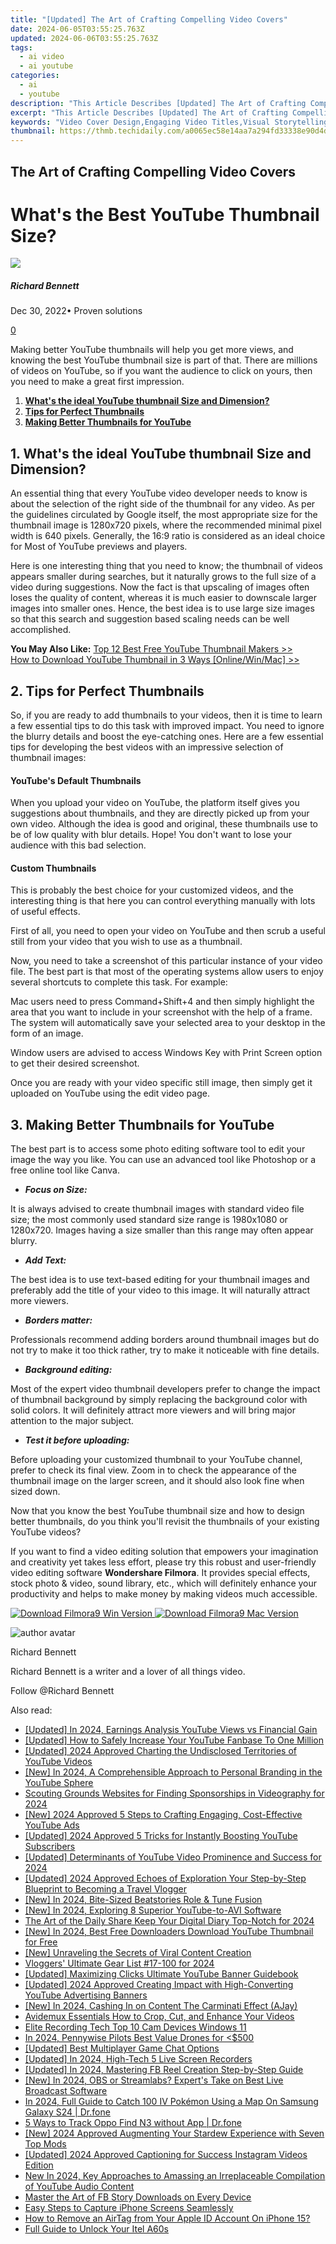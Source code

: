 ```yaml
---
title: "[Updated] The Art of Crafting Compelling Video Covers"
date: 2024-06-05T03:55:25.763Z
updated: 2024-06-06T03:55:25.763Z
tags:
  - ai video
  - ai youtube
categories:
  - ai
  - youtube
description: "This Article Describes [Updated] The Art of Crafting Compelling Video Covers"
excerpt: "This Article Describes [Updated] The Art of Crafting Compelling Video Covers"
keywords: "Video Cover Design,Engaging Video Titles,Visual Storytelling,Film Cover Strategy,Promo Video Artwork,Video Thumbnail Creation,Attractive Video Fronts"
thumbnail: https://thmb.techidaily.com/a0065ec58e14aa7a294fd33338e90d4d15fa577ac0b3dd7d4dd7c6264c50f140.jpg
---
```


## The Art of Crafting Compelling Video Covers

# What's the Best YouTube Thumbnail Size?

![](https://images.wondershare.com/filmora/article-images/richard-bennett.jpg)

##### Richard Bennett

 Dec 30, 2022• Proven solutions

[0](#commentsBoxSeoTemplate)

Making better YouTube thumbnails will help you get more views, and knowing the best YouTube thumbnail size is part of that. There are millions of videos on YouTube, so if you want the audience to click on yours, then you need to make a great first impression.

1. [**What's the ideal YouTube thumbnail Size and Dimension?**](#ideal)
2. [**Tips for Perfect Thumbnails**](#perfect)
3. [**Making Better Thumbnails for YouTube**](#better)

## **1\. What's the ideal YouTube thumbnail Size and Dimension?**

An essential thing that every YouTube video developer needs to know is about the selection of the right side of the thumbnail for any video. As per the guidelines circulated by Google itself, the most appropriate size for the thumbnail image is 1280x720 pixels, where the recommended minimal pixel width is 640 pixels. Generally, the 16:9 ratio is considered as an ideal choice for Most of YouTube previews and players.

Here is one interesting thing that you need to know; the thumbnail of videos appears smaller during searches, but it naturally grows to the full size of a video during suggestions. Now the fact is that upscaling of images often loses the quality of content, whereas it is much easier to downscale larger images into smaller ones. Hence, the best idea is to use large size images so that this search and suggestion based scaling needs can be well accomplished.

**You May Also Like:**
[Top 12 Best Free YouTube Thumbnail Makers >>](https://tools.techidaily.com/wondershare/filmora/download/)  
[ How to Download YouTube Thumbnail in 3 Ways \[Online/Win/Mac\] >>](https://tools.techidaily.com/wondershare/filmora/download/)

## **2\. Tips for Perfect Thumbnails**

So, if you are ready to add thumbnails to your videos, then it is time to learn a few essential tips to do this task with improved impact. You need to ignore the blurry details and boost the eye-catching ones. Here are a few essential tips for developing the best videos with an impressive selection of thumbnail images:

#### **YouTube's Default Thumbnails**

When you upload your video on YouTube, the platform itself gives you suggestions about thumbnails, and they are directly picked up from your own video. Although the idea is good and original, these thumbnails use to be of low quality with blur details. Hope! You don't want to lose your audience with this bad selection.

#### **Custom Thumbnails**

This is probably the best choice for your customized videos, and the interesting thing is that here you can control everything manually with lots of useful effects.

First of all, you need to open your video on YouTube and then scrub a useful still from your video that you wish to use as a thumbnail.

Now, you need to take a screenshot of this particular instance of your video file. The best part is that most of the operating systems allow users to enjoy several shortcuts to complete this task. For example:

Mac users need to press Command+Shift+4 and then simply highlight the area that you want to include in your screenshot with the help of a frame. The system will automatically save your selected area to your desktop in the form of an image.

Window users are advised to access Windows Key with Print Screen option to get their desired screenshot.

Once you are ready with your video specific still image, then simply get it uploaded on YouTube using the edit video page.

## 3\. Making Better Thumbnails for YouTube

The best part is to access some photo editing software tool to edit your image the way you like. You can use an advanced tool like Photoshop or a free online tool like Canva.

* **_Focus on Size:_**

It is always advised to create thumbnail images with standard video file size; the most commonly used standard size range is 1980x1080 or 1280x720\. Images having a size smaller than this range may often appear blurry.

* **_Add Text:_**

The best idea is to use text-based editing for your thumbnail images and preferably add the title of your video to this image. It will naturally attract more viewers.

* **_Borders matter:_**

Professionals recommend adding borders around thumbnail images but do not try to make it too thick rather, try to make it noticeable with fine details.

* **_Background editing:_**

Most of the expert video thumbnail developers prefer to change the impact of thumbnail background by simply replacing the background color with solid colors. It will definitely attract more viewers and will bring major attention to the major subject.

* **_Test it before uploading:_**

Before uploading your customized thumbnail to your YouTube channel, prefer to check its final view. Zoom in to check the appearance of the thumbnail image on the larger screen, and it should also look fine when sized down.

Now that you know the best YouTube thumbnail size and how to design better thumbnails, do you think you'll revisit the thumbnails of your existing YouTube videos?

If you want to find a video editing solution that empowers your imagination and creativity yet takes less effort, please try this robust and user-friendly video editing software **Wondershare Filmora**. It provides special effects, stock photo & video, sound library, etc., which will definitely enhance your productivity and helps to make money by making videos much accessible.

[![Download Filmora9 Win Version](https://images.wondershare.com/filmora/guide/download-btn-win.jpg) ](https://tools.techidaily.com/wondershare/filmora/download/) [![Download Filmora9 Mac Version](https://images.wondershare.com/filmora/guide/download-btn-mac.jpg) ](https://download.wondershare.com/filmora9-mac%5Ffull718.zip)

![author avatar](https://images.wondershare.com/filmora/article-images/richard-bennett.jpg)

Richard Bennett

Richard Bennett is a writer and a lover of all things video.

Follow @Richard Bennett

<span class="atpl-alsoreadstyle">Also read:</span>
<div><ul>
<li><a href="https://facebook-record-videos.techidaily.com/updated-in-2024-earnings-analysis-youtube-views-vs-financial-gain/"><u>[Updated] In 2024, Earnings Analysis  YouTube Views vs Financial Gain</u></a></li>
<li><a href="https://facebook-record-videos.techidaily.com/updated-how-to-safely-increase-your-youtube-fanbase-to-one-million/"><u>[Updated] How to Safely Increase Your YouTube Fanbase To One Million</u></a></li>
<li><a href="https://facebook-record-videos.techidaily.com/updated-2024-approved-charting-the-undisclosed-territories-of-youtube-videos/"><u>[Updated] 2024 Approved  Charting the Undisclosed Territories of YouTube Videos</u></a></li>
<li><a href="https://facebook-record-videos.techidaily.com/new-in-2024-a-comprehensible-approach-to-personal-branding-in-the-youtube-sphere/"><u>[New] In 2024, A Comprehensible Approach to Personal Branding in the YouTube Sphere</u></a></li>
<li><a href="https://facebook-record-videos.techidaily.com/scouting-grounds-websites-for-finding-sponsorships-in-videography-for-2024/"><u>Scouting Grounds  Websites for Finding Sponsorships in Videography for 2024</u></a></li>
<li><a href="https://facebook-record-videos.techidaily.com/new-2024-approved-5-steps-to-crafting-engaging-cost-effective-youtube-ads/"><u>[New] 2024 Approved  5 Steps to Crafting Engaging, Cost-Effective YouTube Ads</u></a></li>
<li><a href="https://facebook-record-videos.techidaily.com/updated-2024-approved-5-tricks-for-instantly-boosting-youtube-subscribers/"><u>[Updated] 2024 Approved  5 Tricks for Instantly Boosting YouTube Subscribers</u></a></li>
<li><a href="https://facebook-record-videos.techidaily.com/updated-determinants-of-youtube-video-prominence-and-success-for-2024/"><u>[Updated] Determinants of YouTube Video Prominence and Success for 2024</u></a></li>
<li><a href="https://facebook-record-videos.techidaily.com/updated-2024-approved-echoes-of-exploration-your-step-by-step-blueprint-to-becoming-a-travel-vlogger/"><u>[Updated] 2024 Approved  Echoes of Exploration  Your Step-by-Step Blueprint to Becoming a Travel Vlogger</u></a></li>
<li><a href="https://facebook-record-videos.techidaily.com/new-in-2024-bite-sized-beatstories-role-and-tune-fusion/"><u>[New] In 2024, Bite-Sized Beatstories  Role & Tune Fusion</u></a></li>
<li><a href="https://facebook-record-videos.techidaily.com/new-in-2024-exploring-8-superior-youtube-to-avi-software/"><u>[New] In 2024, Exploring 8 Superior YouTube-to-AVI Software</u></a></li>
<li><a href="https://facebook-record-videos.techidaily.com/the-art-of-the-daily-share-keep-your-digital-diary-top-notch-for-2024/"><u>The Art of the Daily Share  Keep Your Digital Diary Top-Notch for 2024</u></a></li>
<li><a href="https://facebook-record-videos.techidaily.com/new-in-2024-best-free-downloaders-download-youtube-thumbnail-for-free/"><u>[New] In 2024, Best Free Downloaders  Download YouTube Thumbnail for Free</u></a></li>
<li><a href="https://facebook-record-videos.techidaily.com/new-unraveling-the-secrets-of-viral-content-creation/"><u>[New] Unraveling the Secrets of Viral Content Creation</u></a></li>
<li><a href="https://facebook-record-videos.techidaily.com/vloggers-ultimate-gear-list-17-100-for-2024/"><u>Vloggers' Ultimate Gear List #17-100 for 2024</u></a></li>
<li><a href="https://facebook-record-videos.techidaily.com/updated-maximizing-clicks-ultimate-youtube-banner-guidebook/"><u>[Updated] Maximizing Clicks  Ultimate YouTube Banner Guidebook</u></a></li>
<li><a href="https://facebook-record-videos.techidaily.com/updated-2024-approved-creating-impact-with-high-converting-youtube-advertising-banners/"><u>[Updated] 2024 Approved  Creating Impact with High-Converting YouTube Advertising Banners</u></a></li>
<li><a href="https://facebook-record-videos.techidaily.com/new-in-2024-cashing-in-on-content-the-carminati-effect-ajay/"><u>[New] In 2024, Cashing In on Content  The Carminati Effect (AJay)</u></a></li>
<li><a href="https://ai-driven-video-production.techidaily.com/avidemux-essentials-how-to-crop-cut-and-enhance-your-videos/"><u>Avidemux Essentials How to Crop, Cut, and Enhance Your Videos</u></a></li>
<li><a href="https://visual-screen-recording.techidaily.com/elite-recording-tech-top-10-cam-devices-windows-11/"><u>Elite Recording Tech  Top 10 Cam Devices Windows 11</u></a></li>
<li><a href="https://extra-approaches.techidaily.com/in-2024-pennywise-pilots-best-value-drones-for-(500/"><u>In 2024, Pennywise Pilots  Best Value Drones for <$500</u></a></li>
<li><a href="https://discord-videos.techidaily.com/updated-best-multiplayer-game-chat-options/"><u>[Updated] Best Multiplayer Game Chat Options</u></a></li>
<li><a href="https://video-screen-grab.techidaily.com/updated-in-2024-high-tech-5-live-screen-recorders/"><u>[Updated] In 2024, High-Tech 5 Live Screen Recorders</u></a></li>
<li><a href="https://facebook-clips.techidaily.com/updated-in-2024-mastering-fb-reel-creation-step-by-step-guide/"><u>[Updated] In 2024, Mastering FB Reel Creation  Step-by-Step Guide</u></a></li>
<li><a href="https://screen-sharing-recording.techidaily.com/new-in-2024-obs-or-streamlabs-experts-take-on-best-live-broadcast-software/"><u>[New] In 2024, OBS or Streamlabs? Expert's Take on Best Live Broadcast Software</u></a></li>
<li><a href="https://change-location.techidaily.com/in-2024-full-guide-to-catch-100-iv-pokemon-using-a-map-on-samsung-galaxy-s24-drfone-by-drfone-virtual-android/"><u>In 2024, Full Guide to Catch 100 IV Pokémon Using a Map On Samsung Galaxy S24 | Dr.fone</u></a></li>
<li><a href="https://android-location-track.techidaily.com/5-ways-to-track-oppo-find-n3-without-app-drfone-by-drfone-virtual-android/"><u>5 Ways to Track Oppo Find N3 without App | Dr.fone</u></a></li>
<li><a href="https://screen-sharing-recording.techidaily.com/new-2024-approved-augmenting-your-stardew-experience-with-seven-top-mods/"><u>[New] 2024 Approved  Augmenting Your Stardew Experience with Seven Top Mods</u></a></li>
<li><a href="https://instagram-clips.techidaily.com/updated-2024-approved-captioning-for-success-instagram-videos-edition/"><u>[Updated] 2024 Approved  Captioning for Success  Instagram Videos Edition</u></a></li>
<li><a href="https://sound-tweaking.techidaily.com/new-in-2024-key-approaches-to-amassing-an-irreplaceable-compilation-of-youtube-audio-content/"><u>New In 2024, Key Approaches to Amassing an Irreplaceable Compilation of YouTube Audio Content</u></a></li>
<li><a href="https://facebook-clips.techidaily.com/master-the-art-of-fb-story-downloads-on-every-device/"><u>Master the Art of FB Story Downloads on Every Device</u></a></li>
<li><a href="https://screen-video-capture.techidaily.com/easy-steps-to-capture-iphone-screens-seamlessly/"><u>Easy Steps to Capture iPhone Screens Seamlessly</u></a></li>
<li><a href="https://apple-account.techidaily.com/how-to-remove-an-airtag-from-your-apple-id-account-on-iphone-15-by-drfone-ios/"><u>How to Remove an AirTag from Your Apple ID Account On iPhone 15?</u></a></li>
<li><a href="https://unlock-android.techidaily.com/full-guide-to-unlock-your-itel-a60s-by-drfone-android/"><u>Full Guide to Unlock Your Itel A60s</u></a></li>
</ul></div>

<ins class="adsbygoogle"
      style="display:block"
      data-ad-client="ca-pub-7571918770474297"
      data-ad-slot="8358498916"
      data-ad-format="auto"
      data-full-width-responsive="true"></ins>